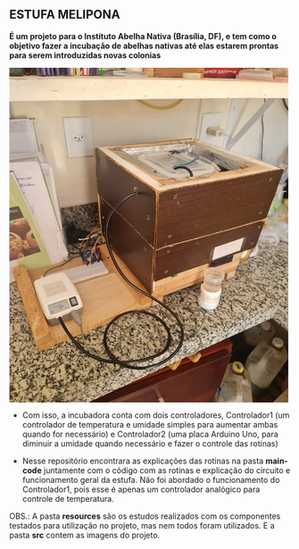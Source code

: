 ## ESTUFA MELIPONA

__É um projeto para o Instituto Abelha Nativa (Brasília, DF), e tem como o objetivo fazer a incubação de abelhas nativas até elas estarem prontas para serem introduzidas novas colonias__

<picture>
    <img align="center" height="600" width="500" src="./src/img2.jpg"/>
</picture>

* Com isso, a incubadora conta com dois controladores, Controlador1 (um controlador de temperatura e umidade simples para aumentar ambas quando for necessário) e Controlador2 (uma placa Arduino Uno, para diminuir a umidade quando necessário e fazer o controle das rotinas)

* Nesse repositório encontrara as explicações das rotinas na pasta __main-code__ juntamente com o código com as rotinas e explicação do circuito e funcionamento geral da estufa. Não foi abordado o funcionamento do Controlador1, pois esse é  apenas um controlador analógico para controle de temperatura.

OBS.: A pasta __resources__ são os estudos realizados com os componentes testados para utilização no projeto, mas nem todos foram utilizados. E a pasta __src__ contem as imagens do projeto.
